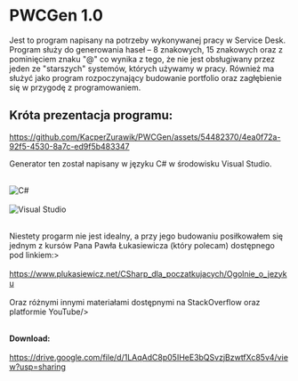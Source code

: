 # PWCGen 1.0
Jest to program napisany na potrzeby wykonywanej pracy w Service Desk.
Program służy do generowania haseł – 8 znakowych, 15 znakowych oraz z pominięciem znaku "@" co wynika z tego, że nie jest obsługiwany przez jeden ze "starszych" systemów, których używamy w pracy. Również ma służyć jako program rozpoczynający budowanie portfolio oraz zagłębienie się w przygodę z programowaniem.

## Króta prezentacja programu:
https://github.com/KacperZurawik/PWCGen/assets/54482370/4ea0f72a-92f5-4530-8a7c-ed9f5b483347

Generator ten został napisany w języku C# w środowisku Visual Studio.

<br>![C#](https://img.shields.io/badge/c%23-%23239120.svg?style=for-the-badge&logo=csharp&logoColor=white)<br/>
<br>![Visual Studio](https://img.shields.io/badge/Visual%20Studio-5C2D91.svg?style=for-the-badge&logo=visual-studio&logoColor=white)<br/>

<br>Niestety progarm nie jest idealny, a przy jego budowaniu posiłkowałem się jednym z kursów Pana Pawła Łukasiewicza (który polecam) dostępnego pod linkiem:><br/>
<br>https://www.plukasiewicz.net/CSharp_dla_poczatkujacych/Ogolnie_o_jezyku<br/>
<br>Oraz różnymi innymi materiałami dostępnymi na StackOverflow oraz platformie YouTube/>

<br>**Download:**<br/>
<br>https://drive.google.com/file/d/1LAqAdC8p05IHeE3bQSvzjBzwtfXc85v4/view?usp=sharing<br/>
